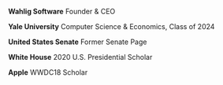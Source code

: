 **Wahlig Software** Founder & CEO

**Yale University** Computer Science & Economics, Class of 2024

**United States Senate** Former Senate Page

**White House** 2020 U.S. Presidential Scholar

**Apple** WWDC18 Scholar

